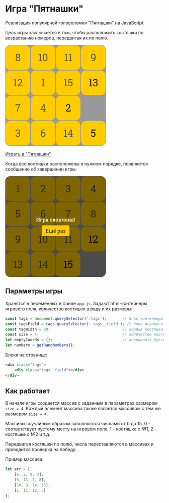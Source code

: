 # Игра "Пятнашки"
Реализация популярной головоломки "Пятнашки" на JavaScript. 

Цель игры заключается в том, чтобы расположить костяшки по возрастанию номеров, передвигая их по полю.

![](images/intro.gif)


[Играть в "Пятнашки"](https://mchlv.ru/projects/15ki/)


Когда все костяшки расположены в нужном порядке, появляется сообщение об завершении игры:

![](images/finish.jpg)


## Параметры игры
Хранятся в переменныx в файле ```app.js```. Задают html-контейнеры игрового поля, количество костяшек в ряду и их размеры:

```javascript
const tags = document.querySelector('.tags');       // блок контейнера 
const tagsField = tags.querySelector('.tags__field'); // блок игрового поля с костяшками
const tagWidth = 80;                                // ширина костяшки, px
const size = 4;                                     // количество костяшек в ряду
let emptyCoords = {};                               // координата пустого места
let numbers = getRandNumbers();
```

Блоки на странице:
```html
<div class="tags">
    <div class="tags__field"></div>
</div>
```

## Как работает
В начале игры создается массив с заданным в параметрах размером ```size = 4```. Каждый элемент массива также является массивом с тем же размером ```size = 4```. 

Массивы случайным образом заполняются числами от 0 до 15. 0 - соответствует пустому месту на игровом поле, 1 - костяшке с №1, 2 - костяшке с №2 и т.д.

Передвигая костяшки по полю, числа переставляются в массивах и проводится проверка на победу. 

Пример массива:
```javascript
let arr = [
    [6, 2, 0, 4],
    [5, 13, 7, 8],
    [10, 9, 14, 15],
    [1, 11, 12, 3]
];
```

